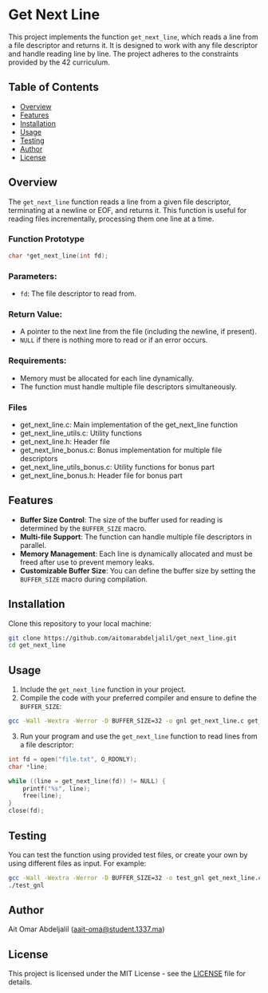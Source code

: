 # Get Next Line

This project implements the function `get_next_line`, which reads a line from a file descriptor and returns it. It is designed to work with any file descriptor and handle reading line by line. The project adheres to the constraints provided by the 42 curriculum.

## Table of Contents

- [Overview](#overview)
- [Features](#features)
- [Installation](#installation)
- [Usage](#usage)
- [Testing](#testing)
- [Author](#author)
- [License](#license)

## Overview

The `get_next_line` function reads a line from a given file descriptor, terminating at a newline or EOF, and returns it. This function is useful for reading files incrementally, processing them one line at a time.

### Function Prototype

```c
char *get_next_line(int fd);
```

### Parameters:
- `fd`: The file descriptor to read from.

### Return Value:
- A pointer to the next line from the file (including the newline, if present).
- `NULL` if there is nothing more to read or if an error occurs.

### Requirements:
- Memory must be allocated for each line dynamically.
- The function must handle multiple file descriptors simultaneously.

### Files

- get_next_line.c: Main implementation of the get_next_line function
- get_next_line_utils.c: Utility functions
- get_next_line.h: Header file
- get_next_line_bonus.c: Bonus implementation for multiple file descriptors
- get_next_line_utils_bonus.c: Utility functions for bonus part
- get_next_line_bonus.h: Header file for bonus part

## Features

- **Buffer Size Control**: The size of the buffer used for reading is determined by the `BUFFER_SIZE` macro.
- **Multi-file Support**: The function can handle multiple file descriptors in parallel.
- **Memory Management**: Each line is dynamically allocated and must be freed after use to prevent memory leaks.
- **Customizable Buffer Size**: You can define the buffer size by setting the `BUFFER_SIZE` macro during compilation.


## Installation

Clone this repository to your local machine:

```bash
git clone https://github.com/aitomarabdeljalil/get_next_line.git
cd get_next_line
```

## Usage

1. Include the `get_next_line` function in your project.
2. Compile the code with your preferred compiler and ensure to define the `BUFFER_SIZE`:

```bash
gcc -Wall -Wextra -Werror -D BUFFER_SIZE=32 -o gnl get_next_line.c get_next_line_utils.c
```

3. Run your program and use the `get_next_line` function to read lines from a file descriptor:

```c
int fd = open("file.txt", O_RDONLY);
char *line;

while ((line = get_next_line(fd)) != NULL) {
    printf("%s", line);
    free(line);
}
close(fd);
```

## Testing

You can test the function using provided test files, or create your own by using different files as input. For example:

```bash
gcc -Wall -Wextra -Werror -D BUFFER_SIZE=32 -o test_gnl get_next_line.c get_next_line_utils.c main.c
./test_gnl
```

## Author

Ait Omar Abdeljalil (aait-oma@student.1337.ma)

## License

This project is licensed under the MIT License - see the [LICENSE](LICENSE) file for details.
